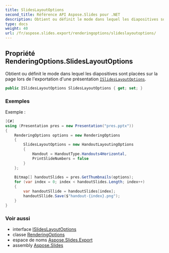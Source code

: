 ```yaml
---
title: SlidesLayoutOptions
second_title: Référence API Aspose.Slides pour .NET
description: Obtient ou définit le mode dans lequel les diapositives sont placées sur la page lors de l'exportation d'une présentation ISlidesLayoutOptionsaspose.slides.export/islideslayoutoptions.
type: docs
weight: 40
url: /fr/aspose.slides.export/renderingoptions/slideslayoutoptions/
---
```


## Propriété RenderingOptions.SlidesLayoutOptions

Obtient ou définit le mode dans lequel les diapositives sont placées sur la page lors de l'exportation d'une présentation [`ISlidesLayoutOptions`](../../islideslayoutoptions).

```csharp
public ISlidesLayoutOptions SlidesLayoutOptions { get; set; }
```

### Exemples

Exemple :

```csharp
[C#]
using (Presentation pres = new Presentation("pres.pptx"))
{
    RenderingOptions options = new RenderingOptions
    {
        SlidesLayoutOptions = new HandoutLayoutingOptions
        {
            Handout = HandoutType.Handouts4Horizontal,
            PrintSlideNumbers = false
        }
    };
    
    Bitmap[] handoutSlides = pres.GetThumbnails(options);
    for (var index = 0; index < handoutSlides.Length; index++)
    {
        var handoutSllide = handoutSlides[index];
        handoutSllide.Save($"handout-{index}.png");
    }
}
```

### Voir aussi

* interface [ISlidesLayoutOptions](../../islideslayoutoptions)
* classe [RenderingOptions](../../renderingoptions)
* espace de noms [Aspose.Slides.Export](../../renderingoptions)
* assembly [Aspose.Slides](../../../)

<!-- NE PAS ÉDITER : généré par xmldocmd pour Aspose.Slides.dll -->